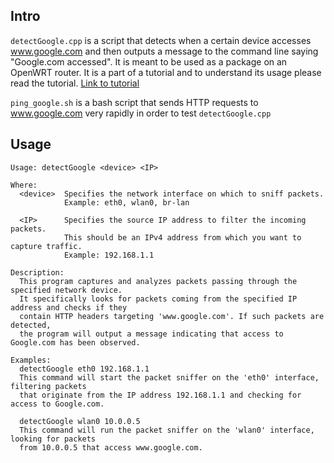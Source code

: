 ## Intro 

`detectGoogle.cpp` is a script that detects when a certain device accesses www.google.com and then outputs a message to the command line saying "Google.com accessed". It is meant to be used as a package on an OpenWRT router. It is a part of a tutorial and to understand its usage please read the tutorial. [Link to tutorial](https://www.markmusil.click/openwrt-embedded-c-gpio/) 

`ping_google.sh` is a bash script that sends HTTP requests to www.google.com very rapidly in order to test `detectGoogle.cpp`

## Usage
```
Usage: detectGoogle <device> <IP>

Where:
  <device>  Specifies the network interface on which to sniff packets.
            Example: eth0, wlan0, br-lan

  <IP>      Specifies the source IP address to filter the incoming packets.
            This should be an IPv4 address from which you want to capture traffic.
            Example: 192.168.1.1

Description:
  This program captures and analyzes packets passing through the specified network device.
  It specifically looks for packets coming from the specified IP address and checks if they
  contain HTTP headers targeting 'www.google.com'. If such packets are detected,
  the program will output a message indicating that access to Google.com has been observed.

Examples:
  detectGoogle eth0 192.168.1.1
  This command will start the packet sniffer on the 'eth0' interface, filtering packets
  that originate from the IP address 192.168.1.1 and checking for access to Google.com.

  detectGoogle wlan0 10.0.0.5
  This command will run the packet sniffer on the 'wlan0' interface, looking for packets
  from 10.0.0.5 that access www.google.com.
```
